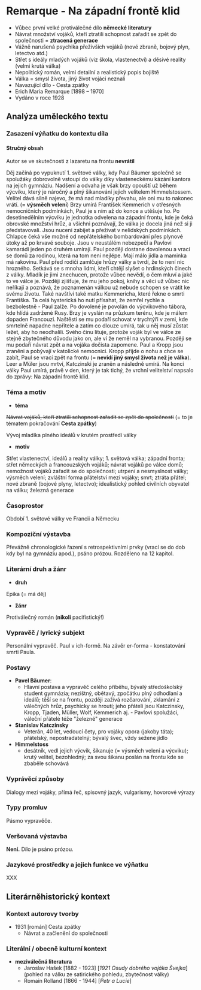 # Remarque - Na západní frontě klid

- Vůbec první velké protiválečné dílo **německé literatury**
- Návrat množství vojáků, kteří ztratili schopnost zařadit se zpět do společnosti = **ztracená generace**
- Vážně narušená psychika přeživších vojáků (nové zbraně, bojový plyn, letectvo atd.)
- Střet s ideály mladých vojáků (viz škola, vlastenectví) a děsivé reality (velmi krutá válka)
- Nepolitický román, velmi detailní a realistický popis bojiště
- Válka = smysl života, jiný život vojáci neznali
- Navazující dílo - Cesta zpátky
- Erich Maria Remarque [1898 – 1970]
- Vydáno v roce 1928

## Analýza uměleckého textu

### Zasazení výňatku do kontextu díla

#### Stručný obsah

Autor se ve skutečnosti z lazaretu na frontu **nevrátil**

Děj začíná po vypuknutí 1. světové války, kdy Paul Bäumer společně se spolužáky dobrovolně vstoupí do války díky vlasteneckému kázání kantora na jejich gymnáziu. Nadšení a odvaha je však brzy opouští už během výcviku, který je náročný a plný šikanování jejich velitelem Himmelstossem. Velitel dává silně najevo, že má nad mladíky převahu, ale oni mu to nakonec vrátí. (**= výsměch velení**) Brzy umírá František Kemmerich v otřesných nemocničních podmínkách, Paul je s ním až do konce a utěšuje ho. Po desetinedělním výcviku je jednotka odvelena na západní frontu, kde je čeká obrovské množství hrůz, a všichni poznávají, že válka je docela jiná než si ji představovali. Jsou nuceni zabíjet a přežívat v nelidských podmínkách. Chlapce čeká vše možné od nepřátelského bombardování přes plynové útoky až po krvavé souboje. Jsou v neustálém nebezpečí a Pavlovi kamarádi jeden po druhém umírají. Paul později dostane dovolenou a vrací se domů za rodinou, která na tom není nejlépe. Mají málo jídla a maminka má rakovinu. Paul před rodiči zamlčuje hrůzy války a tvrdí, že to není nic hrozného. Setkává se s mnoha lidmi, kteří chtějí slyšet o hrdinských činech z války. Mladík je jimi znechucen, protože vůbec nevědí, o čem mluví a jaké to ve válce je. Později zjišťuje, že mu jeho pokoj, knihy a věci už vůbec nic neříkají a poznává, že poznamenán válkou už nebude schopen se vrátit ke svému životu. Také navštíví také matku Kemmericha, které řekne o smrti Františka. Ta celá hysterická ho nutí přísahat, že zemřel rychle a bezbolestně - Paul zalže. Po dovolené je povolán do výcvikového tábora, kde hlídá zadržené Rusy. Brzy je vyslán na průzkum terénu, kde je málem dopaden Francouzi. Naštěstí se mu podaří schovat v trychtýři v zemi, kde smrtelně napadne nepřítele a zatím co dlouze umírá, tak u něj musí zůstat ležet, aby ho neodhalili. Svého činu lituje, protože voják byl ve válce ze stejně zbytečného důvodu jako on, ale ví že neměl na vybranou. Později se mu podaří návrat zpět a na vojáka dočista zapomene. Paul a Kropp jsou zraněni a pobývají v katolické nemocnici. Kropp přijde o nohu a chce se zabít, Paul se vrací zpět na frontu (**= nevidí jiný smysl života než je válka**). Leer a Müler jsou mrtví, Katczinski je zraněn a následně umírá. Na konci války Paul umírá, právě v den, který je tak tichý, že vrchní velitelství napsalo do zprávy: Na západní frontě klid.

### Téma a motiv

- **téma**

~~Návrat vojáků, kteří ztratili schopnost zařadit se zpět do společnosti~~ (= to je tématem pokračování **Cesta zpátky**)

Vývoj mladíka plného ideálů v krutém prostředí války

- **motiv**

Střet vlastenectví, ideálů a reality války; 1. světová válka; západní fronta; střet německých a francouzských vojáků; návrat vojáků po válce domů; nemožnost vojáků zařadit se do společnosti; utrpení a nesmyslnost války; výsměch velení; zvláštní forma přátelství mezi vojáky; smrt; ztráta přátel; nové zbraně (bojové plyny, letectvo); idealistický pohled civilních obyvatel na válku; železná generace

### Časoprostor

Období 1. světové války ve Francii a Německu

### Kompoziční výstavba

Převážně chronologické řazení s retrospektivními prvky (vrací se do dob kdy byl na gymnáziu apod.), psáno prózou. Rozděleno na 12 kapitol.

### Literární druh a žánr

- **druh**

Epika (= má děj)

- **žánr**

Protiválečný román (**nikoli** pacifistický!)

### Vypravěč / lyrický subjekt

Personální vypravěč. Paul v ich-formě. Na závěr er-forma - konstatování smrti Paula.

### Postavy

- **Pavel Bäumer**:
    - Hlavní postava a vypravěč celého příběhu, bývalý středoškolský student gymnázia; nezištný, obětavý, zpočátku plný odhodlaní a ideálů; těší se na frontu, později zažívá rozčarování, zklamání z válečných hrůz, psychicky se hroutí; jeho přáteli jsou Katczinsky, Kropp, Tjaden, Müller, Wolf, Kemmerich aj. - Pavlovi spolužáci, váleční přátelé téže "železné" generace
- **Stanislav Katczinsky**
    - Veterán, 40 let, vedoucí čety, pro vojáky opora (jakoby táta); přátelský, nepostradatelný; bývalý švec, vždy sežene jídlo
- **Himmelstoss**
    - desátník, vedl jejich výcvik, šikanuje (= výsměch velení a výcviku); krutý velitel, bezohledný; za svou šikanu poslán na frontu kde se zbaběle schovává

### Vyprávěcí způsoby
Dialogy mezi vojáky, přímá řeč, spisovný jazyk, vulgarismy, hovorové výrazy

### Typy promluv
Pásmo vypravěče.

### Veršovaná výstavba
**Není.** Dílo je psáno prózou.

### Jazykové prostředky a jejich funkce ve výňatku

XXX

## Literárněhistorický kontext
### Kontext autorovy tvorby

- 1931 [román] Cesta zpátky
    - Návrat a začlenění do společnosti

### Literální / obecně kulturní kontext

- **meziválečná literatura**
    - Jaroslav Hašek [1882 - 1923] [*1921 Osudy dobrého vojáka Švejka*] (pohled na válku ze satirického pohledu, zbytečnost války)
    - Romain Rolland [1866 - 1944] [*Petr a Lucie*] 